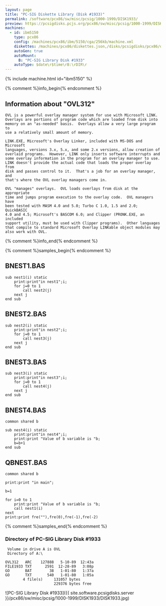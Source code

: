 ```yaml
---
layout: page
title: "PC-SIG Diskette Library (Disk #1933)"
permalink: /software/pcx86/sw/misc/pcsig/1000-1999/DISK1933/
preview: https://pcsigdisks.pcjs.org/pcx86/sw/misc/pcsig/1000-1999/DISK1933/DISK1933.jpg
machines:
  - id: ibm5150
    type: pcx86
    config: /machines/pcx86/ibm/5150/cga/256kb/machine.xml
    diskettes: /machines/pcx86/diskettes.json,/disks/pcsigdisks/pcx86/diskettes.json
    autoGen: true
    autoMount:
      B: "PC-SIG Library Disk #1933"
    autoType: $date\r$time\rB:\rDIR\r
---
```


{% include machine.html id="ibm5150" %}

{% comment %}info_begin{% endcomment %}

## Information about "OVL312"

    OVL is a powerful overlay manager system for use with Microsoft LINK.
    Overlays are portions of program code which are loaded from disk into
    memory on an "as-needed" basis.  Overlays allow a very large program to
    use a relatively small amount of memory.
    
    LINK.EXE, Microsoft's Overlay Linker, included with MS-DOS and Microsoft
    languages, versions 3.x, 5.x, and some 2.x versions, allow creation of
    overlaid programs.  However, LINK only inserts software interrupts and
    some overlay information in the program for an overlay manager to use.
    LINK doesn't provide the actual code that loads the proper overlay from
    disk and passes control to it.  That's a job for an overlay manager, and
    that's where the OVL overlay managers come in.
    
    OVL "manages" overlays.  OVL loads overlays from disk at the appropriate
    time and jumps program execution to the overlay code.  OVL managers have
    been tested with MASM 4.0 and 5.0; Turbo C 1.0, 1.5 and 2.0; QuickBASIC
    4.0 and 4.5; Microsoft's BASCOM 6.0; and Clipper (PRONK.EXE, an included
    support utility, must be used with Clipper programs).  Other languages
    that compile to standard Microsoft Overlay LINKable object modules may
    also work with OVL.
{% comment %}info_end{% endcomment %}

{% comment %}samples_begin{% endcomment %}

## BNEST1.BAS

```bas
sub nest1(i) static
	print:print"in nest1";i;
	for j=0 to 1
		call nest2(j)
	next j
end sub
```

## BNEST2.BAS

```bas
sub nest2(i) static
	print:print"in nest2";i;
	for j=0 to 1
		call nest3(j)
	next j
end sub
```

## BNEST3.BAS

```bas
sub nest3(i) static
	print:print"in nest3";i;
	for j=0 to 1
		call nest4(j)
	next j
end sub
```

## BNEST4.BAS

```bas
common shared b

sub nest4(i) static
	print:print"in nest4";i;
	print:print "Value of b variable is "b;
	b=b+1
end sub
```

## QBNEST.BAS

```bas
common shared b

print:print "in main";

b=1

for i=0 to 1
	print:print "Value of b variable is "b;
	call nest1(i)
next
print:print fre(""),fre(0),fre(-1),fre(-2)
```

{% comment %}samples_end{% endcomment %}

### Directory of PC-SIG Library Disk #1933

     Volume in drive A is OVL
     Directory of A:\

    OVL312   ARC    127888   5-10-89  12:43a
    FILE1933 TXT      2591  12-28-89   3:08p
    GO       BAT        38   1-01-80   1:37a
    GO       TXT       540   1-01-80   1:05a
            4 file(s)     131057 bytes
                          229376 bytes free

![PC-SIG Library Disk #1933]({{ site.software.pcsigdisks.server }}/pcx86/sw/misc/pcsig/1000-1999/DISK1933/DISK1933.jpg)
